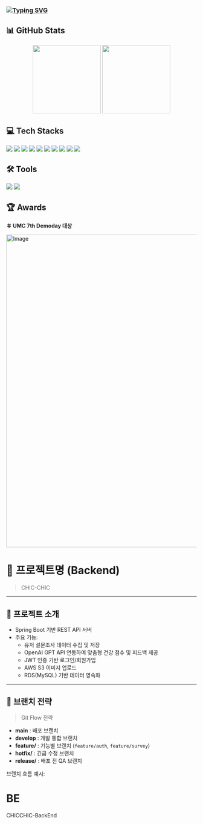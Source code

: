 ### <a href="https://git.io/typing-svg"><img src="https://readme-typing-svg.demolab.com?font=Fira+Code&pause=1000&color=F78731&background=D650FF00&width=435&lines=namkungkang's+GitHub" alt="Typing SVG" /></a>


## 📊 GitHub Stats
<div align="center">
  <img height="180em" src="https://github-readme-stats.vercel.app/api?username=namkungkang&show_icons=true&theme=radical"/>
  <img height="180em" src="https://github-readme-stats.vercel.app/api/top-langs/?username=namkungkang&layout=compact&theme=radical"/>
</div>


## 💻 Tech Stacks
<p>
<img src="https://img.shields.io/badge/C-A8B9CC?style=flat-square&logo=C&logoColor=white"/> 
<img src="https://img.shields.io/badge/C++-00599C?style=flat-square&logo=C%2B%2B&logoColor=white"/> 
<img src="https://img.shields.io/badge/Java-007396?style=flat-square&logo=Java&logoColor=white"/> 
<img src="https://img.shields.io/badge/Python-3776AB?style=flat-square&logo=Python&logoColor=white"/>
<img src="https://img.shields.io/badge/Html5-E34F26?style=flat-square&logo=HTML5&logoColor=white"/> 
<img src="https://img.shields.io/badge/CSS3-1572B6?style=flat-square&logo=CSS3&logoColor=white"/> 
<img src="https://img.shields.io/badge/JavaScript-F7DF1E?style=flat-square&logo=JavaScript&logoColor=black"/> 
<img src="https://img.shields.io/badge/React-61DAFB?style=flat-square&logo=React&logoColor=black"/> 
<img src="https://img.shields.io/badge/Node.js-339933?style=flat-square&logo=nodedotjs&logoColor=white"/>   
<img src="https://img.shields.io/badge/Spring-6DB33F?style=flat-square&logo=spring&logoColor=white"/>   
   
</p>

## 🛠️ **Tools**
<p>
<img src="https://img.shields.io/badge/Git-F05032?style=flat-square&logo=Git&logoColor=white"/>
<img src="https://img.shields.io/badge/Mysql-003B57?style=flat-square&logo=mysql&logoColor=white"/>


</p>

## 🏆 **Awards**
**＃ UMC 7th Demoday 대상**


<img width="825" alt="Image" src="https://github.com/user-attachments/assets/e35bf514-0866-470d-adcb-96df9a1e24fe" />


# 📌 프로젝트명 (Backend)
>  CHIC-CHIC
---

## 📖 프로젝트 소개
- Spring Boot 기반 REST API 서버
- 주요 기능:
  - 유저 설문조사 데이터 수집 및 저장
  - OpenAI GPT API 연동하여 맞춤형 건강 점수 및 피드백 제공
  - JWT 인증 기반 로그인/회원가입
  - AWS S3 이미지 업로드
  - RDS(MySQL) 기반 데이터 영속화

---

## 🌿 브랜치 전략
> Git Flow 전략

- **main** : 배포 브랜치
- **develop** : 개발 통합 브랜치
- **feature/** : 기능별 브랜치 (`feature/auth`, `feature/survey`)
- **hotfix/** : 긴급 수정 브랜치
- **release/** : 배포 전 QA 브랜치

브랜치 흐름 예시:
# BE
CHICCHIC-BackEnd


